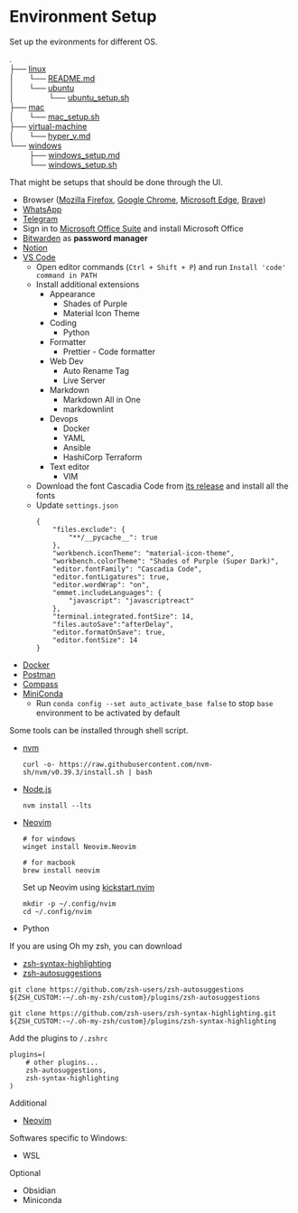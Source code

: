 # Environment Setup

Set up the evironments for different OS.

.  
├── [linux](linux/)  
│    └── [README.md](linux/README.md)  
│    └── [ubuntu](linux/ubuntu/)  
│         └── [ubuntu_setup.sh](linux/ubuntu_setup.sh)  
├── [mac](mac/)  
│    └── [mac_setup.sh](mac/mac_setup.sh)  
├── [virtual-machine](virtual-machine/)  
│    └── [hyper_v.md](virtual-machine/hyper_v.md)  
└── [windows](windows/)  
      ├── [windows_setup.md](windows/windows_setup.md)  
      └── [windows_setup.sh](windows/windows_setup.sh)


That might be setups that should be done through the UI.
- Browser ([Mozilla Firefox](https://www.mozilla.org/en-US/firefox/new/), [Google Chrome](https://www.google.com/chrome/), [Microsoft Edge](https://www.microsoft.com/en-us/edge/download/), [Brave](https://brave.com/download/))
- [WhatsApp](https://www.whatsapp.com/download)
- [Telegram](https://desktop.telegram.org/)
- Sign in to [Microsoft Office Suite](https://www.office.com/) and install Microsoft Office
- [Bitwarden](https://bitwarden.com/download/) as **password manager**
- [Notion](https://www.notion.so/desktop)
- [VS Code](https://code.visualstudio.com/download)
  - Open editor commands (`Ctrl + Shift + P`) and run `Install 'code' command in PATH`
  - Install additional extensions
    - Appearance
      - Shades of Purple
      - Material Icon Theme
    - Coding
      - Python
    - Formatter
      - Prettier - Code formatter
    - Web Dev
      - Auto Rename Tag
      - Live Server
    - Markdown
      - Markdown All in One
      - markdownlint
    - Devops
      - Docker
      - YAML
      - Ansible
      - HashiCorp Terraform
    - Text editor
      - VIM
  - Download the font Cascadia Code from [its release](https://github.com/microsoft/cascadia-code/releases) and install all the fonts
  - Update `settings.json`
    ``` shell
    {
        "files.exclude": {
            "**/__pycache__": true
        },
        "workbench.iconTheme": "material-icon-theme",
        "workbench.colorTheme": "Shades of Purple (Super Dark)",
        "editor.fontFamily": "Cascadia Code",
        "editor.fontLigatures": true,
        "editor.wordWrap": "on",
        "emmet.includeLanguages": {
            "javascript": "javascriptreact"
        },
        "terminal.integrated.fontSize": 14,
        "files.autoSave":"afterDelay",
        "editor.formatOnSave": true,
        "editor.fontSize": 14
    }
    ```
- [Docker](https://docs.docker.com/get-docker/)
- [Postman](https://www.postman.com/downloads/)
- [Compass](https://www.mongodb.com/products/compass)
- [MiniConda](https://docs.conda.io/en/latest/miniconda.html)
  - Run `conda config --set auto_activate_base false` to stop `base` environment to be activated by default

Some tools can be installed through shell script.
- [nvm](https://github.com/nvm-sh/nvm)
  ``` shell
  curl -o- https://raw.githubusercontent.com/nvm-sh/nvm/v0.39.3/install.sh | bash
  ```
- [Node.js](https://nodejs.org/en)
  ``` shell
  nvm install --lts
  ```
- [Neovim](https://github.com/neovim/neovim/wiki/Installing-Neovim)
  ``` shell
  # for windows
  winget install Neovim.Neovim

  # for macbook
  brew install neovim
  ```
  Set up Neovim using [kickstart.nvim](https://github.com/nvim-lua/kickstart.nvim)
  ``` shell
  mkdir -p ~/.config/nvim
  cd ~/.config/nvim
  
  ```
- Python


If you are using Oh my zsh, you can download
- [zsh-syntax-highlighting](https://github.com/zsh-users/zsh-syntax-highlighting/blob/master/INSTALL.md)
- [zsh-autosuggestions](https://github.com/zsh-users/zsh-autosuggestions/blob/master/INSTALL.md)

``` shell
git clone https://github.com/zsh-users/zsh-autosuggestions ${ZSH_CUSTOM:-~/.oh-my-zsh/custom}/plugins/zsh-autosuggestions

git clone https://github.com/zsh-users/zsh-syntax-highlighting.git ${ZSH_CUSTOM:-~/.oh-my-zsh/custom}/plugins/zsh-syntax-highlighting
```
Add the plugins to `/.zshrc`
``` text
plugins=( 
    # other plugins...
    zsh-autosuggestions,
    zsh-syntax-highlighting
)
```

Additional
- [Neovim](https://neovim.io/)


Softwares specific to Windows:
- WSL

Optional
- Obsidian
- Miniconda




